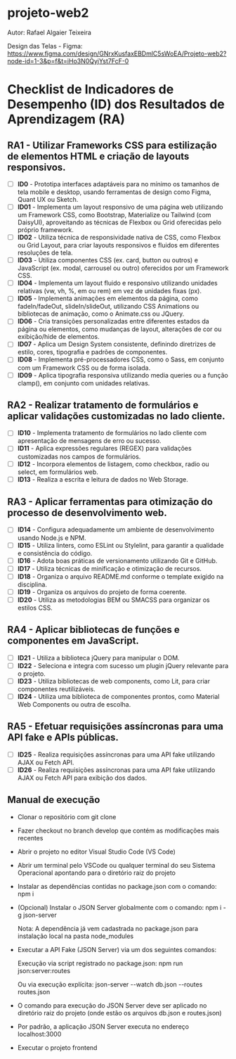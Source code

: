 # projeto-web2

Autor: Rafael Algaier Teixeira

Design das Telas - Figma:
https://www.figma.com/design/GNrxKusfaxEBDmlC5sWoEA/Projeto-web2?node-id=1-3&p=f&t=iHo3N0QyjYst7FcF-0

# Checklist de Indicadores de Desempenho (ID) dos Resultados de Aprendizagem (RA)

## RA1 - Utilizar Frameworks CSS para estilização de elementos HTML e criação de layouts responsivos.

- [ ] **ID0** - Prototipa interfaces adaptáveis para no mínimo os tamanhos de tela mobile e desktop, usando ferramentas de design como Figma, Quant UX ou Sketch.
- [ ] **ID01** - Implementa um layout responsivo de uma página web utilizando um Framework CSS, como Bootstrap, Materialize ou Tailwind (com DaisyUI), aproveitando as técnicas de Flexbox ou Grid oferecidas pelo próprio framework.
- [ ] **ID02** - Utiliza técnica de responsividade nativa de CSS, como Flexbox ou Grid Layout, para criar layouts responsivos e fluidos em diferentes resoluções de tela.
- [ ] **ID03** - Utiliza componentes CSS (ex. card, button ou outros) e JavaScript (ex. modal, carrousel ou outro) oferecidos por um Framework CSS.
- [ ] **ID04** - Implementa um layout fluido e responsivo utilizando unidades relativas (vw, vh, %, em ou rem) em vez de unidades fixas (px).
- [ ] **ID05** - Implementa animações em elementos da página, como fadeIn/fadeOut, slideIn/slideOut, utilizando CSS Animations ou bibliotecas de animação, como o Animate.css ou JQuery.
- [ ] **ID06** - Cria transições personalizadas entre diferentes estados da página ou elementos, como mudanças de layout, alterações de cor ou exibição/hide de elementos.
- [ ] **ID07** - Aplica um Design System consistente, definindo diretrizes de estilo, cores, tipografia e padrões de componentes.
- [ ] **ID08** - Implementa pré-processadores CSS, como o Sass, em conjunto com um Framework CSS ou de forma isolada.
- [ ] **ID09** - Aplica tipografia responsiva utilizando media queries ou a função clamp(), em conjunto com unidades relativas.

## RA2 - Realizar tratamento de formulários e aplicar validações customizadas no lado cliente.

- [ ] **ID10** - Implementa tratamento de formulários no lado cliente com apresentação de mensagens de erro ou sucesso.
- [ ] **ID11** - Aplica expressões regulares (REGEX) para validações customizadas nos campos de formulários.
- [ ] **ID12** - Incorpora elementos de listagem, como checkbox, radio ou select, em formulários web.
- [ ] **ID13** - Realiza a escrita e leitura de dados no Web Storage.

## RA3 - Aplicar ferramentas para otimização do processo de desenvolvimento web.

- [ ] **ID14** - Configura adequadamente um ambiente de desenvolvimento usando Node.js e NPM.
- [ ] **ID15** - Utiliza linters, como ESLint ou Stylelint, para garantir a qualidade e consistência do código.
- [ ] **ID16** - Adota boas práticas de versionamento utilizando Git e GitHub.
- [ ] **ID17** - Utiliza técnicas de minificação e otimização de recursos.
- [ ] **ID18** - Organiza o arquivo README.md conforme o template exigido na disciplina.
- [ ] **ID19** - Organiza os arquivos do projeto de forma coerente.
- [ ] **ID20** - Utiliza as metodologias BEM ou SMACSS para organizar os estilos CSS.

## RA4 - Aplicar bibliotecas de funções e componentes em JavaScript.

- [ ] **ID21** - Utiliza a biblioteca jQuery para manipular o DOM.
- [ ] **ID22** - Seleciona e integra com sucesso um plugin jQuery relevante para o projeto.
- [ ] **ID23** - Utiliza bibliotecas de web components, como Lit, para criar componentes reutilizáveis.
- [ ] **ID24** - Utiliza uma biblioteca de componentes prontos, como Material Web Components ou outra de escolha.

## RA5 - Efetuar requisições assíncronas para uma API fake e APIs públicas.

- [ ] **ID25** - Realiza requisições assíncronas para uma API fake utilizando AJAX ou Fetch API.
- [ ] **ID26** - Realiza requisições assíncronas para uma API fake utilizando AJAX ou Fetch API para exibição dos dados.

## Manual de execução

* Clonar o repositório com git clone

*  Fazer checkout no branch develop que contém as modificações mais recentes

*  Abrir o projeto no editor Visual Studio Code (VS Code)

*  Abrir um terminal pelo VSCode ou qualquer terminal do seu Sistema Operacional apontando para o diretório raiz do projeto

*  Instalar as dependências contidas no package.json com o comando: npm i

*   (Opcional) Instalar o JSON Server globalmente com o comando: npm i -g json-server

    Nota: A dependência já vem cadastrada no package.json para instalação local na pasta node_modules

*  Executar a API Fake (JSON Server) via um dos seguintes comandos:

    Execução via script registrado no package.json: npm run json:server:routes

    Ou via execução explícita: json-server --watch db.json --routes routes.json

*  O comando para execução do JSON Server deve ser aplicado no diretório raiz do projeto (onde estão os arquivos db.json e routes.json)

*  Por padrão, a aplicação JSON Server executa no endereço localhost:3000

*  Executar o projeto frontend

